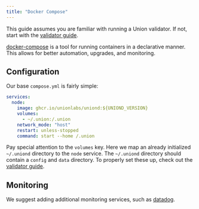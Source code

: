 ```yaml
---
title: "Docker Compose"
---
```


This guide assumes you are familiar with running a Union validator. If not, start with the [validator guide](./getting-started).

[docker-compose](https://docs.docker.com/compose/) is a tool for running containers in a declarative manner. This allows for better automation, upgrades, and monitoring.

## Configuration

Our base `compose.yml` is fairly simple:

```yaml
services:
  node:
    image: ghcr.io/unionlabs/uniond:${UNIOND_VERSION}
    volumes:
      - ~/.union:/.union
    network_mode: "host"
    restart: unless-stopped
    command: start --home /.union
```

Pay special attention to the `volumes` key. Here we map an already initialized `~/.uniond` directory to the `node` service. The `~/.uniond` directory should contain a `config` and `data` directory. To properly set these up, check out the [validator guide](./getting-started#initialization).

## Monitoring

We suggest adding additional monitoring services, such as [datadog](https://www.datadoghq.com/).
